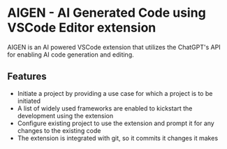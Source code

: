 # AIGEN - AI Generated Code using VSCode Editor extension

AIGEN is an AI powered VSCode extension that utilizes the ChatGPT's API for enabling AI code generation and editing.

## Features

- Initiate a project by providing a use case for which a project is to be initiated
- A list of widely used frameworks are enabled to kickstart the development using the extension
- Configure existing project to use the extension and prompt it for any changes to the existing code
- The extension is integrated with git, so it commits it changes it makes
